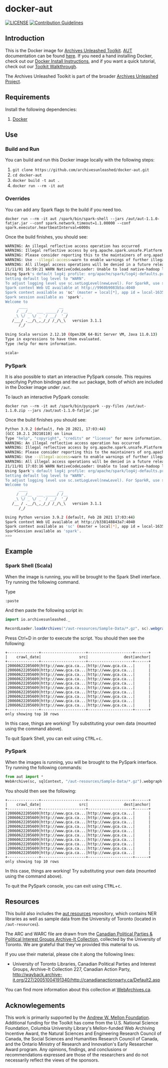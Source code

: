 # docker-aut
[![LICENSE](https://img.shields.io/badge/license-Apache-blue.svg?style=flat-square)](./LICENSE)
[![Contribution Guidelines](http://img.shields.io/badge/CONTRIBUTING-Guidelines-blue.svg)](./CONTRIBUTING.md)


## Introduction

This is the Docker image for [Archives Unleashed Toolkit](https://github.com/archivesunleashed/aut). [AUT](https://github.com/archivesunleashed/aut) documentation can be found [here](https://aut.docs.archivesunleashed.org/docs/home). If you need a hand installing Docker, check out our [Docker Install Instructions](https://github.com/archivesunleashed/aut/wiki/Docker-Install), and if you want a quick tutorial, check out our [Toolkit Walkthrough](https://aut.docs.archivesunleashed.org/docs/toolkit-walkthrough).

The Archives Unleashed Toolkit is part of the broader [Archives Unleashed Project](http://archivesunleashed.org/).

## Requirements

Install the following dependencies:

1. [Docker](https://www.docker.com/get-docker)

## Use

### Build and Run

You can build and run this Docker image locally with the following steps:

1. `git clone https://github.com/archivesunleashed/docker-aut.git`
2. `cd docker-aut`
3. `docker build -t aut .`
4. `docker run --rm -it aut`

### Overrides

You can add any Spark flags to the build if you need too.

```
docker run --rm -it aut /spark/bin/spark-shell --jars /aut/aut-1.1.0-fatjar.jar --conf spark.network.timeout=1.1.00000 --conf spark.executor.heartbeatInterval=6000s
```

Once the build finishes, you should see:

```bash
WARNING: An illegal reflective access operation has occurred
WARNING: Illegal reflective access by org.apache.spark.unsafe.Platform (file:/spark/jars/spark-unsafe_2.12-3.1.1.jar) to constructor java.nio.DirectByteBuffer(long,int)
WARNING: Please consider reporting this to the maintainers of org.apache.spark.unsafe.Platform
WARNING: Use --illegal-access=warn to enable warnings of further illegal reflective access operations
WARNING: All illegal access operations will be denied in a future release
21/11/01 16:59:21 WARN NativeCodeLoader: Unable to load native-hadoop library for your platform... using builtin-java classes where applicable
Using Spark's default log4j profile: org/apache/spark/log4j-defaults.properties
Setting default log level to "WARN".
To adjust logging level use sc.setLogLevel(newLevel). For SparkR, use setLogLevel(newLevel).
Spark context Web UI available at http://9960b9083b5a:4040
Spark context available as 'sc' (master = local[*], app id = local-1635785966430).
Spark session available as 'spark'.
Welcome to
      ____              __
     / __/__  ___ _____/ /__
    _\ \/ _ \/ _ `/ __/  '_/
   /___/ .__/\_,_/_/ /_/\_\   version 3.1.1
      /_/
         
Using Scala version 2.12.10 (OpenJDK 64-Bit Server VM, Java 11.0.13)
Type in expressions to have them evaluated.
Type :help for more information.

scala> 
```

### PySpark

It is also possible to start an interactive PySpark console. This requires specifying Python bindings and the `aut` package, both of which are included in the Docker image under `/aut`.

To lauch an interactive PySpark console:

```
docker run --rm -it aut /spark/bin/pyspark --py-files /aut/aut-1.1.0.zip --jars /aut/aut-1.1.0-fatjar.jar
```

Once the build finishes you should see:

```bash
Python 3.9.2 (default, Feb 28 2021, 17:03:44) 
[GCC 10.2.1 20210110] on linux
Type "help", "copyright", "credits" or "license" for more information.
WARNING: An illegal reflective access operation has occurred
WARNING: Illegal reflective access by org.apache.spark.unsafe.Platform (file:/spark/jars/spark-unsafe_2.12-3.1.1.jar) to constructor java.nio.DirectByteBuffer(long,int)
WARNING: Please consider reporting this to the maintainers of org.apache.spark.unsafe.Platform
WARNING: Use --illegal-access=warn to enable warnings of further illegal reflective access operations
WARNING: All illegal access operations will be denied in a future release
21/11/01 17:03:16 WARN NativeCodeLoader: Unable to load native-hadoop library for your platform... using builtin-java classes where applicable
Using Spark's default log4j profile: org/apache/spark/log4j-defaults.properties
Setting default log level to "WARN".
To adjust logging level use sc.setLogLevel(newLevel). For SparkR, use setLogLevel(newLevel).
Welcome to
      ____              __
     / __/__  ___ _____/ /__
    _\ \/ _ \/ _ `/ __/  '_/
   /__ / .__/\_,_/_/ /_/\_\   version 3.1.1
      /_/

Using Python version 3.9.2 (default, Feb 28 2021 17:03:44)
Spark context Web UI available at http://b338148843a7:4040
Spark context available as 'sc' (master = local[*], app id = local-1635786198361).
SparkSession available as 'spark'.
>>> 
```

## Example


### Spark Shell (Scala)

When the image is running, you will be brought to the Spark Shell interface. Try running the following command.

Type

```
:paste
```

And then paste the following script in:

```scala
import io.archivesunleashed._

RecordLoader.loadArchives("/aut-resources/Sample-Data/*.gz", sc).webgraph().show(10)
```

Press Ctrl+D in order to execute the script. You should then see the following:

```
+--------------+--------------------+--------------------+------+               
|    crawl_date|                 src|                dest|anchor|
+--------------+--------------------+--------------------+------+
|20060622205609|http://www.gca.ca...|http://www.gca.ca...|      |
|20060622205609|http://www.gca.ca...|http://www.gca.ca...|      |
|20060622205609|http://www.gca.ca...|http://www.gca.ca...|      |
|20060622205609|http://www.gca.ca...|http://www.gca.ca...|      |
|20060622205609|http://www.gca.ca...|http://www.gca.ca...|      |
|20060622205609|http://www.gca.ca...|http://www.gca.ca...|      |
|20060622205609|http://www.gca.ca...|http://www.gca.ca...|      |
|20060622205609|http://www.gca.ca...|http://www.gca.ca...|      |
|20060622205609|http://www.gca.ca...|http://www.gca.ca...|      |
|20060622205609|http://www.gca.ca...|http://www.gca.ca...|      |
+--------------+--------------------+--------------------+------+
only showing top 10 rows
```

In this case, things are working! Try substituting your own data (mounted using the command above).

To quit Spark Shell, you can exit using <kbd>CTRL</kbd>+<kbd>c</kbd>.

### PySpark

When the images is running, you will be brought to the PySpark interface. Try running the following commands:

```python
from aut import *
WebArchive(sc, sqlContext, "/aut-resources/Sample-Data/*.gz").webgraph().show(10)
```

You should then see the following:

```
+--------------+--------------------+--------------------+------+
|    crawl_date|                 src|                dest|anchor|
+--------------+--------------------+--------------------+------+
|20060622205609|http://www.gca.ca...|http://www.gca.ca...|      |
|20060622205609|http://www.gca.ca...|http://www.gca.ca...|      |
|20060622205609|http://www.gca.ca...|http://www.gca.ca...|      |
|20060622205609|http://www.gca.ca...|http://www.gca.ca...|      |
|20060622205609|http://www.gca.ca...|http://www.gca.ca...|      |
|20060622205609|http://www.gca.ca...|http://www.gca.ca...|      |
|20060622205609|http://www.gca.ca...|http://www.gca.ca...|      |
|20060622205609|http://www.gca.ca...|http://www.gca.ca...|      |
|20060622205609|http://www.gca.ca...|http://www.gca.ca...|      |
|20060622205609|http://www.gca.ca...|http://www.gca.ca...|      |
+--------------+--------------------+--------------------+------+
only showing top 10 rows
```

In this case, things are working! Try substituting your own data (mounted using the command above).

To quit the PySpark console, you can exit using <kbd>CTRL</kbd>+<kbd>c</kbd>.

## Resources

This build also includes the [aut resources](https://github.com/archivesunleashed/aut-resources) repository, which contains NER libraries as well as sample data from the University of Toronto (located in `/aut-resources`).

The ARC and WARC file are drawn from the [Canadian Political Parties & Political Interest Groups Archive-It Collection](https://archive-it.org/collections/227), collected by the University of Toronto. We are grateful that they've provided this material to us.

If you use their material, please cite it along the following lines:

- University of Toronto Libraries, Canadian Political Parties and Interest Groups, Archive-It Collection 227, Canadian Action Party, http://wayback.archive-it.org/227/20051004191340/http://canadianactionparty.ca/Default2.asp

You can find more information about this collection at [WebArchives.ca](http://webarchives.ca/about).

## Acknowlegements

This work is primarily supported by the [Andrew W. Mellon Foundation](https://uwaterloo.ca/arts/news/multidisciplinary-project-will-help-historians-unlock). Additional funding for the Toolkit has come from the U.S. National Science Foundation, Columbia University Library's Mellon-funded Web Archiving Incentive Award, the Natural Sciences and Engineering Research Council of Canada, the Social Sciences and Humanities Research Council of Canada, and the Ontario Ministry of Research and Innovation's Early Researcher Award program. Any opinions, findings, and conclusions or recommendations expressed are those of the researchers and do not necessarily reflect the views of the sponsors.
